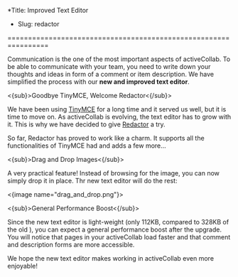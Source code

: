 *Title: Improved Text Editor
* Slug: redactor

================================================================

Communication is the one of the most important aspects of activeCollab. To be able to communicate with your team, you need to write down your thoughts and ideas in form of a comment or item description. We have simplified the process with our **new and improved text editor**.

<{sub}>Goodbye TinyMCE, Welcome Redactor<{/sub}>

We have been using <a href="http://www.tinymce.com/">TinyMCE</a> for a long time and it served us well, but it is time to move on. As activeCollab is evolving, the text editor has to grow with it. This is why we have decided to give <a href="http://imperavi.com/redactor/">Redactor</a> a try. 

So far, Redactor has proved to work like a charm. It supports all the functionalities of TinyMCE had and adds a few more...

<{sub}>Drag and Drop Images<{/sub}>

A very practical feature! Instead of browsing for the image, you can now simply drop it in place. Thr new text editor will do the rest:

<{image name="drag_and_drop.png"}>

<{sub}>General Performance Boost<{/sub}>

Since the new text editor is light-weight (only 112KB, compared to 328KB of the old ), you can expect a general performance boost after the upgrade. You will notice that pages in your activeCollab load faster and that comment and description forms are more accessible. 

We hope the new text editor makes working in activeCollab even more enjoyable!